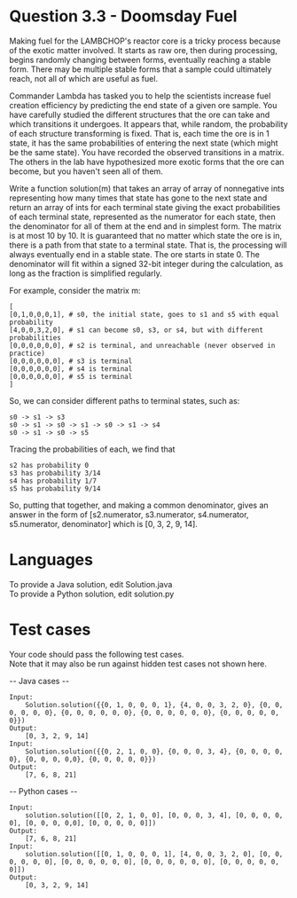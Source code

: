 # Question 3.3 - Doomsday Fuel

Making fuel for the LAMBCHOP's reactor core is a tricky process because of the exotic matter involved. It starts as raw ore, then during processing, begins randomly changing between forms, eventually reaching a stable form. There may be multiple stable forms that a sample could ultimately reach, not all of which are useful as fuel.  

Commander Lambda has tasked you to help the scientists increase fuel creation efficiency by predicting the end state of a given ore sample. You have carefully studied the different structures that the ore can take and which transitions it undergoes. It appears that, while random, the probability of each structure transforming is fixed. That is, each time the ore is in 1 state, it has the same probabilities of entering the next state (which might be the same state). You have recorded the observed transitions in a matrix. The others in the lab have hypothesized more exotic forms that the ore can become, but you haven't seen all of them.  

Write a function solution(m) that takes an array of array of nonnegative ints representing how many times that state has gone to the next state and return an array of ints for each terminal state giving the exact probabilities of each terminal state, represented as the numerator for each state, then the denominator for all of them at the end and in simplest form. The matrix is at most 10 by 10. It is guaranteed that no matter which state the ore is in, there is a path from that state to a terminal state. That is, the processing will always eventually end in a stable state. The ore starts in state 0. The denominator will fit within a signed 32-bit integer during the calculation, as long as the fraction is simplified regularly.  

For example, consider the matrix m:  

    [
    [0,1,0,0,0,1], # s0, the initial state, goes to s1 and s5 with equal probability
    [4,0,0,3,2,0], # s1 can become s0, s3, or s4, but with different probabilities
    [0,0,0,0,0,0], # s2 is terminal, and unreachable (never observed in practice)
    [0,0,0,0,0,0], # s3 is terminal
    [0,0,0,0,0,0], # s4 is terminal
    [0,0,0,0,0,0], # s5 is terminal
    ]
So, we can consider different paths to terminal states, such as:

    s0 -> s1 -> s3
    s0 -> s1 -> s0 -> s1 -> s0 -> s1 -> s4
    s0 -> s1 -> s0 -> s5
Tracing the probabilities of each, we find that

    s2 has probability 0
    s3 has probability 3/14
    s4 has probability 1/7
    s5 has probability 9/14
So, putting that together, and making a common denominator, gives an answer in the form of [s2.numerator, s3.numerator, s4.numerator, s5.numerator, denominator] which is [0, 3, 2, 9, 14].


Languages
=========

To provide a Java solution, edit Solution.java  
To provide a Python solution, edit solution.py  

Test cases
==========
Your code should pass the following test cases.  
Note that it may also be run against hidden test cases not shown here.  

-- Java cases --

    Input:
        Solution.solution({{0, 1, 0, 0, 0, 1}, {4, 0, 0, 3, 2, 0}, {0, 0, 0, 0, 0, 0}, {0, 0, 0, 0, 0, 0}, {0, 0, 0, 0, 0, 0}, {0, 0, 0, 0, 0, 0}})
    Output:
        [0, 3, 2, 9, 14]
    Input:
        Solution.solution({{0, 2, 1, 0, 0}, {0, 0, 0, 3, 4}, {0, 0, 0, 0, 0}, {0, 0, 0, 0,0}, {0, 0, 0, 0, 0}})
    Output:
        [7, 6, 8, 21]
-- Python cases --

    Input:
        solution.solution([[0, 2, 1, 0, 0], [0, 0, 0, 3, 4], [0, 0, 0, 0, 0], [0, 0, 0, 0,0], [0, 0, 0, 0, 0]])
    Output:
        [7, 6, 8, 21]
    Input:
        solution.solution([[0, 1, 0, 0, 0, 1], [4, 0, 0, 3, 2, 0], [0, 0, 0, 0, 0, 0], [0, 0, 0, 0, 0, 0], [0, 0, 0, 0, 0, 0], [0, 0, 0, 0, 0, 0]])
    Output:
        [0, 3, 2, 9, 14]
